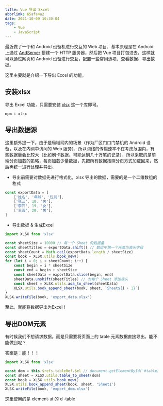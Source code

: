 ```yaml
---
title: Vue 导出 Excel
abbrlink: 65afa4a2
date: 2021-10-09 10:30:04
tags:
    - Vue
    - JavaScript
---
```


最近做了一个和 Android 设备机进行交互的 Web 项目，基本原理是在 Android 上通过 [AndServer](https://github.com/yanzhenjie/AndServer) 搭建一个 HTTP 服务器，然后把 Vue 项目打包进去，这样就可以通过网页和 Android 设备进行交互，配置一些常用选项、查看数据、导出数据。

这里主要就是介绍一下导出 Excel 的功能。

## 安装xlsx

导出 Excel 功能，只需要安装 [xlsx](https://github.com/SheetJS/sheetjs) 这一个库即可。

```shell
npm i xlsx
```

## 导出数据源

这里额外提一下，由于是局域网内的场景（作为厂区门口门禁机的 Android 设备，以及在内网中访问的 Web 服务），所以网络的传输速率不在考虑范围内，有些数据量会比较大（比如刷卡数据，可能达到几十万笔的记录），所以采取的是前端分页加载的策略，每页加载少量数据，先把所有数据按照分页方式加载回来，然后再统一进行处理并导出。

- 导出前需要对数据先进行格式化，xlsx 导出的数据，需要的是一个二维数组的格式

```JavaScript
const exportData = [
    ['姓名', '年龄', '性别'],
    ['张三', 18, '男'],
    ['李四', 19, '女'],
    ['王五', 20, '男'],
]
```

- 导出数据 & 生成Excel

```JavaScript
import XLSX from 'xlsx'

const sheetSize = 10000 // 每一个 Sheet 的数据量
const sheetTitles = exportData.shift() // 数组中第一个元素为表头字段
const sheetCount = Math.ceil(exportData.length / sheetSize)
const book = XLSX.utils.book_new()
for (let i = 0; i < sheetCount; i++) {
    const begin = i * sheetSize
    const end = begin + sheetSize
    const sheetData = exportData.slice(begin, end)
    sheetData.unshift(sheetTitles) // 为每个 Sheet 添加表头
    const sheet = XLSX.utils.aoa_to_sheet(sheetData)
    XLSX.utils.book_append_sheet(book, sheet, `Sheet${i + 1}`)
}
XLSX.writeFile(book, 'export_data.xlsx')
```

至此，就能将数据导出为Excel！

## 导出DOM元素

有时候我们不想请求数据，而是只需要将页面上的 table 元素数据直接导出，能不能做到呢？

答案是：能！！！

```JavaScript
import XLSX from 'xlsx'

const dom = this.$refs.tableRef.$el // document.getElementById('#tableId')
const sheet = XLSX.utils.table_to_sheet(dom)
const book = XLSX.utils.book_new()
XLSX.utils.book_append_sheet(book, sheet, 'Sheet1')
XLSX.writeFile(book, 'export_dom.xlsx')
```

这里使用的是 element-ui 的 el-table